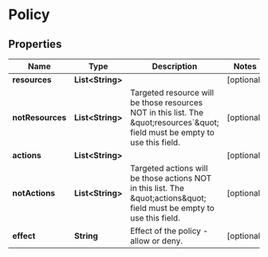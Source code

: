 
# Policy

## Properties
Name | Type | Description | Notes
------------ | ------------- | ------------- | -------------
**resources** | **List&lt;String&gt;** |  |  [optional]
**notResources** | **List&lt;String&gt;** | Targeted resource will be those resources NOT in this list. The \&quot;resources&#x60;\&quot; field must be empty to use this field. |  [optional]
**actions** | **List&lt;String&gt;** |  |  [optional]
**notActions** | **List&lt;String&gt;** | Targeted actions will be those actions NOT in this list. The \&quot;actions\&quot; field must be empty to use this field. |  [optional]
**effect** | **String** | Effect of the policy - allow or deny. |  [optional]



